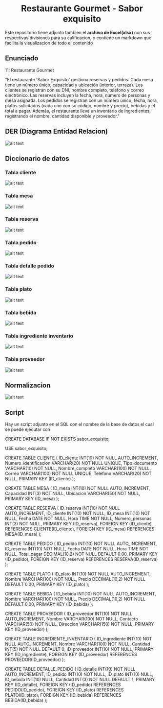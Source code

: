 <h1 align="center"><b>Restaurante Gourmet - Sabor exquisito </b></h1>

Este repositorio tiene adjunto tambien el **archivo de Excel(xlsx)** con sus respectivas divisiones para su calificacion, o contiene un markdown que facilita la visualizacion de todo el contenido

## Enunciado

11: Restaurante Gourmet

"El restaurante 'Sabor Exquisito' gestiona reservas y pedidos. Cada mesa tiene un número único, capacidad y ubicación (interior, terraza). Los clientes se registran con su DNI, nombre completo, teléfono y correo electrónico. Las reservas incluyen la fecha, hora, número de personas y mesa asignada. Los pedidos se registran con un número único, fecha, hora, platos solicitados (cada uno con su código, nombre y precio), bebidas y el total a pagar. Además, el restaurante lleva un inventario de ingredientes, registrando el nombre, cantidad disponible y proveedor."

## DER (Diagrama Entidad Relacion)
![alt text](/Fundamentos%20y%20Herramientas%20en%20Bases%20de%20datos%20I%20PM/Taller%20de%20Identificación%20de%20Tipos%20de%20Datos%20en%20SQL/Imagenes/Der.png)

## Diccionario de datos

### Tabla cliente
![alt text](/Fundamentos%20y%20Herramientas%20en%20Bases%20de%20datos%20I%20PM/Taller%20de%20Identificación%20de%20Tipos%20de%20Datos%20en%20SQL/Imagenes/Tabla_cliente.png)

### Tabla mesa
![alt text](/Fundamentos%20y%20Herramientas%20en%20Bases%20de%20datos%20I%20PM/Taller%20de%20Identificación%20de%20Tipos%20de%20Datos%20en%20SQL/Imagenes/Tabla_mesa.png)

### Tabla reserva
![alt text](/Fundamentos%20y%20Herramientas%20en%20Bases%20de%20datos%20I%20PM/Taller%20de%20Identificación%20de%20Tipos%20de%20Datos%20en%20SQL/Imagenes/Reserva.png)

### Tabla pedido
![alt text](/Fundamentos%20y%20Herramientas%20en%20Bases%20de%20datos%20I%20PM/Taller%20de%20Identificación%20de%20Tipos%20de%20Datos%20en%20SQL/Imagenes/Pedido.png)

### Tabla detalle pedido
![alt text](/Fundamentos%20y%20Herramientas%20en%20Bases%20de%20datos%20I%20PM/Taller%20de%20Identificación%20de%20Tipos%20de%20Datos%20en%20SQL/Imagenes/Detalle_pedido.png)

### Tabla plato
![alt text](/Fundamentos%20y%20Herramientas%20en%20Bases%20de%20datos%20I%20PM/Taller%20de%20Identificación%20de%20Tipos%20de%20Datos%20en%20SQL/Imagenes/Plato.png)

### Tabla bebida
![alt text](/Fundamentos%20y%20Herramientas%20en%20Bases%20de%20datos%20I%20PM/Taller%20de%20Identificación%20de%20Tipos%20de%20Datos%20en%20SQL/Imagenes/Bebida.png)

### Tabla ingrediente inventario
![alt text](/Fundamentos%20y%20Herramientas%20en%20Bases%20de%20datos%20I%20PM/Taller%20de%20Identificación%20de%20Tipos%20de%20Datos%20en%20SQL/Imagenes/Ingrediente_inventario.png)

### Tabla proveedor
![alt text](/Fundamentos%20y%20Herramientas%20en%20Bases%20de%20datos%20I%20PM/Taller%20de%20Identificación%20de%20Tipos%20de%20Datos%20en%20SQL/Imagenes/Proveedor.png)

## Normalizacion

![alt text](/Fundamentos%20y%20Herramientas%20en%20Bases%20de%20datos%20I%20PM/Taller%20de%20Identificación%20de%20Tipos%20de%20Datos%20en%20SQL/Imagenes/Normalizacion.png)

## Script

Hay un script adjunto en el SQL con el nombre de la base de datos el cual se puede ejecutar con 


CREATE DATABASE IF NOT EXISTS sabor_exquisito;

USE sabor_exquisito;

CREATE TABLE CLIENTE (
    ID_cliente INT(10) NOT NULL AUTO_INCREMENT,
    Numero_identificacion VARCHAR(20) NOT NULL UNIQUE,
    Tipo_documento VARCHAR(10) NOT NULL,
    Nombre_completo VARCHAR(100) NOT NULL,
    Correo VARCHAR(100) NOT NULL UNIQUE,
    Telefono VARCHAR(20) NOT NULL,
    PRIMARY KEY (ID_cliente)
);

CREATE TABLE MESA (
    ID_mesa INT(10) NOT NULL AUTO_INCREMENT,
    Capacidad INT(3) NOT NULL,
    Ubicacion VARCHAR(50) NOT NULL,
    PRIMARY KEY (ID_mesa)
);

CREATE TABLE RESERVA (
    ID_reserva INT(10) NOT NULL AUTO_INCREMENT,
    ID_cliente INT(10) NOT NULL,
    ID_mesa INT(10) NOT NULL,
    Fecha DATE NOT NULL,
    Hora TIME NOT NULL,
    Numero_personas INT(3) NOT NULL,
    PRIMARY KEY (ID_reserva),
    FOREIGN KEY (ID_cliente) REFERENCES CLIENTE(ID_cliente),
    FOREIGN KEY (ID_mesa) REFERENCES MESA(ID_mesa)
);

CREATE TABLE PEDIDO (
    ID_pedido INT(10) NOT NULL AUTO_INCREMENT,
    ID_reserva INT(10) NOT NULL,
    Fecha DATE NOT NULL,
    Hora TIME NOT NULL,
    Total_pagar DECIMAL(10,2) NOT NULL DEFAULT 0.00,
    PRIMARY KEY (ID_pedido),
    FOREIGN KEY (ID_reserva) REFERENCES RESERVA(ID_reserva)
);

CREATE TABLE PLATO (
    ID_plato INT(10) NOT NULL AUTO_INCREMENT,
    Nombre VARCHAR(100) NOT NULL,
    Precio DECIMAL(10,2) NOT NULL DEFAULT 0.00,
    PRIMARY KEY (ID_plato)
);

CREATE TABLE BEBIDA (
    ID_bebida INT(10) NOT NULL AUTO_INCREMENT,
    Nombre VARCHAR(100) NOT NULL,
    Precio DECIMAL(10,2) NOT NULL DEFAULT 0.00,
    PRIMARY KEY (ID_bebida)
);

CREATE TABLE PROVEEDOR (
    ID_proveedor INT(10) NOT NULL AUTO_INCREMENT,
    Nombre VARCHAR(100) NOT NULL,
    Contacto VARCHAR(50) NOT NULL,
    Direccion VARCHAR(150) NOT NULL,
    PRIMARY KEY (ID_proveedor)
);

CREATE TABLE INGREDIENTE_INVENTARIO (
    ID_ingrediente INT(10) NOT NULL AUTO_INCREMENT,
    Nombre VARCHAR(100) NOT NULL,
    Cantidad INT(5) NOT NULL DEFAULT 0,
    ID_proveedor INT(10) NOT NULL,
    PRIMARY KEY (ID_ingrediente),
    FOREIGN KEY (ID_proveedor) REFERENCES PROVEEDOR(ID_proveedor)
);

CREATE TABLE DETALLE_PEDIDO (
    ID_detalle INT(10) NOT NULL AUTO_INCREMENT,
    ID_pedido INT(10) NOT NULL,
    ID_plato INT(10) NULL,
    ID_bebida INT(10) NULL,
    Cantidad INT(3) NOT NULL DEFAULT 1,
    PRIMARY KEY (ID_detalle),
    FOREIGN KEY (ID_pedido) REFERENCES PEDIDO(ID_pedido),
    FOREIGN KEY (ID_plato) REFERENCES PLATO(ID_plato),
    FOREIGN KEY (ID_bebida) REFERENCES BEBIDA(ID_bebida)
);